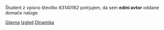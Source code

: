 Študent z vpisno številko _63140162_ potrjujem, da sem __edini avtor__ oddane domače naloge.

[Glavna](https://rawgit.com/dikmedvescekmurovec/stroboskop/master/stroboskop.html)
[Izgled](https://rawgit.com/dikmedvescekmurovec/stroboskop/izgled/stroboskop.html)
[Dinamika](https://rawgit.com/dikmedvescekmurovec/stroboskop/dinamika/stroboskop.html)